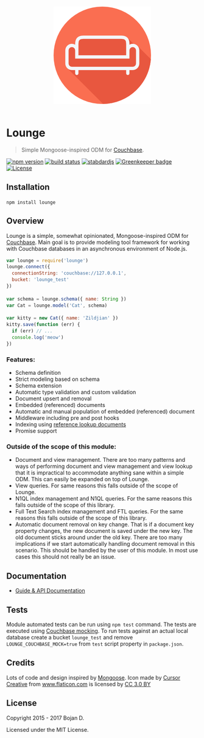 <div align="center">
	<br>
	<img src="docs/.vuepress/public/sofa 256.png" alt="Lounge">
	<br>
  <br>
</div>

# Lounge

> Simple Mongoose-inspired ODM for [Couchbase](http://www.couchbase.com).

[![npm version](https://img.shields.io/npm/v/lounge.svg?style=flat-square)](https://www.npmjs.com/package/lounge)
[![build status](https://img.shields.io/travis/bojand/lounge/master.svg?style=flat-square)](https://travis-ci.org/bojand/lounge)
[![stabdardjs](https://img.shields.io/badge/code_style-standard-brightgreen.svg?style=flat-square)](https://standardjs.com)
[![Greenkeeper badge](https://badges.greenkeeper.io/bojand/lounge.svg)](https://greenkeeper.io/)
[![License](https://img.shields.io/github/license/bojand/lounge.svg?style=flat-square)](https://raw.githubusercontent.com/bojand/lounge/master/LICENSE.txt)

## Installation

`npm install lounge`

## Overview

Lounge is a simple, somewhat opinionated, Mongoose-inspired ODM for [Couchbase](http://www.couchbase.com). Main goal is
to provide modeling tool framework for working with Couchbase databases in an asynchronous environment of Node.js.

```js
var lounge = require('lounge')
lounge.connect({
  connectionString: 'couchbase://127.0.0.1',
  bucket: 'lounge_test'
})

var schema = lounge.schema({ name: String })
var Cat = lounge.model('Cat', schema)

var kitty = new Cat({ name: 'Zildjian' })
kitty.save(function (err) {
  if (err) // ...
  console.log('meow')
})
```

### Features:

* Schema definition
* Strict modeling based on schema
* Schema extension
* Automatic type validation and custom validation
* Document upsert and removal
* Embedded (referenced) documents
* Automatic and manual population of embedded (referenced) document
* Middleware including pre and post hooks
* Indexing using [reference lookup documents](http://docs.couchbase.com/developer/dev-guide-3.0/lookups.html)
* Promise support

### Outside of the scope of this module:

* Document and view management. There are too many patterns and ways of performing document and view management and
 view lookup that it is impractical to accommodate anything sane within a simple ODM. This can easily be expanded
 on top of Lounge.
* View queries. For same reasons this falls outside of the scope of Lounge.
* N1QL index management and N1QL queries. For the same reasons this falls outside of the scope of this library.
* Full Text Search index management and FTL queries. For the same reasons this falls outside of the scope of this library.
* Automatic document removal on key change. That is if a document key property changes, the new document is saved under
the new key. The old document sticks around under the old key. There are too many implications if we start automatically
handling document removal in this scenario. This should be handled by the user of this module. In most use cases this
should not really be an issue.

## Documentation

* [Guide & API Documentation](http://bojand.github.io/lounge)

## Tests

Module automated tests can be run using `npm test` command. The tests are executed using [Couchbase mocking](https://github.com/couchbase/couchnode#mock-testing).
To run tests against an actual local database create a bucket `lounge_test` and remove `LOUNGE_COUCHBASE_MOCK=true` from
`test` script property in `package.json`.

## Credits

Lots of code and design inspired by [Mongoose](http://mongoosejs.com/).
Icon made by <a href="https://www.flaticon.com/authors/cursor-creative" title="Cursor Creative">Cursor Creative</a> from <a href="https://www.flaticon.com/" title="Flaticon">www.flaticon.com</a> is licensed by <a href="http://creativecommons.org/licenses/by/3.0/" title="Creative Commons BY 3.0" target="_blank">CC 3.0 BY</a>

## License

Copyright 2015 - 2017 Bojan D.

Licensed under the MIT License.
